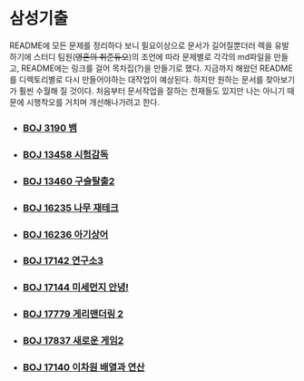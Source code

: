 # 삼성기출

README에 모든 문제를 정리하다 보니 필요이상으로 문서가 길어질뿐더러 렉을 유발하기에 스터디 팀원(~~영혼의 취준듀오~~)의 조언에 따라 문제별로 각각의 md파일을 만들고, README에는 링크를 걸어 목차집(?)을 만들기로 했다. 지금까지 해왔던 README를 디렉토리별로 다시 만들어야하는 대작업이 예상된다. 하지만 원하는 문서를 찾아보기가 훨씬 수월해 질 것이다. 처음부터 문서작업을 잘하는 천재들도 있지만 나는 아니기 때문에 시행착오를 거치며 개선해나가려고 한다. 



- ### [BOJ 3190 뱀](https://github.com/jungtaeyong/SWEA_A/blob/master/SW%Expert%Academy/삼성기출/beakjoon%3190%뱀.md)

- ### [BOJ 13458 시험감독](https://github.com/jungtaeyong/SWEA_A/blob/master/SW%Expert%Academy/삼성기출/beakjoon%13458%시험%감독.md)

- ### [BOJ 13460 구슬탈출2](https://github.com/jungtaeyong/SWEA_A/blob/master/SW%Expert%Academy/삼성기출/beakjoon%13460%구슬탈출2.md)

- ### [BOJ 16235 나무 재테크](https://github.com/jungtaeyong/SWEA_A/blob/master/SW%Expert%Academy/삼성기출/beakjoon%16235%나무%재테크.md)

- ### [BOJ 16236 아기상어](https://github.com/jungtaeyong/SWEA_A/blob/master/SW%Expert%Academy/삼성기출/beakjoon%16236%아기상어.md)

- ### [BOJ 17142 연구소3](https://github.com/jungtaeyong/SWEA_A/blob/master/SW%Expert%Academy/삼성기출/beakjoon%17142%연구소3.md)

- ### [BOJ 17144 미세먼지 안녕!](https://github.com/jungtaeyong/SWEA_A/blob/master/SW%Expert%Academy/삼성기출/beakjoon%17144%미세먼지%안녕!.md)

- ### [BOJ 17779 게리맨더링 2](https://github.com/jungtaeyong/SWEA_A/blob/master/SW%Expert%Academy/삼성기출/beakjoon%17779%게리맨더링%2.md)

- ### [BOJ 17837 새로운 게임2](https://github.com/jungtaeyong/SWEA_A/blob/master/SW%Expert%Academy/삼성기출/beakjoon%17837%새로운%게임2.md)

- ### [BOJ 17140 이차원 배열과 연산](https://github.com/jungtaeyong/SWEA_A/blob/master/SW%Expert%Academy/삼성기출/beakjoon%17140%이차원%배열과%연산.md)
